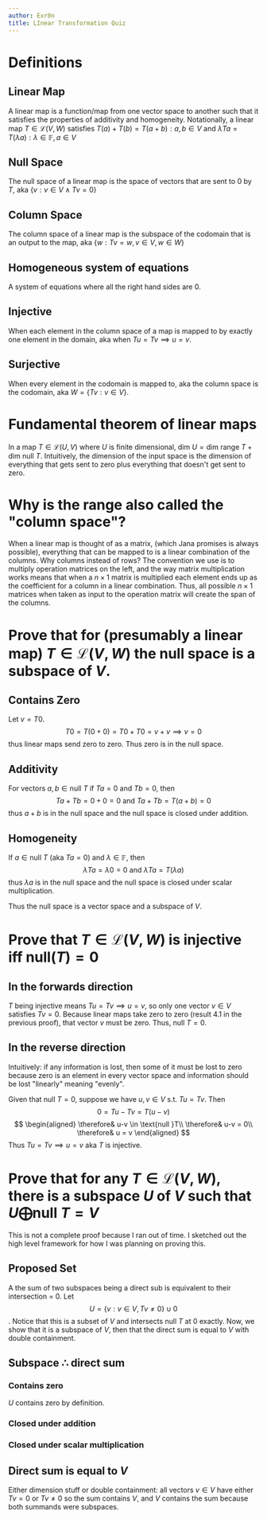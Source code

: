```yaml
---
author: Exr0n
title: LInear Transformation Quiz
---
```


# Definitions

## Linear Map

A linear map is a function/map from one vector space to another such
that it satisfies the properties of additivity and homogeneity.
Notationally, a linear map $T \in \mathcal L(V, W)$ satisfies
$T(a) + T(b) = T(a+b) : a, b \in V$ and
$\lambda Ta = T(\lambda a) : \lambda \in \mathbb F, a \in V$

## Null Space

The null space of a linear map is the space of vectors that are sent to
0 by $T$, aka $\{v : v \in V \land Tv = 0\}$

## Column Space

The column space of a linear map is the subspace of the codomain that is
an output to the map, aka $\{w : Tv = w, v\in V, w\in W\}$

## Homogeneous system of equations

A system of equations where all the right hand sides are $0$.

## Injective

When each element in the column space of a map is mapped to by exactly
one element in the domain, aka when $Tu = Tv \implies u = v$.

## Surjective

When every element in the codomain is mapped to, aka the column space is
the codomain, aka $W = \{Tv : v \in V\}$.

# Fundamental theorem of linear maps

In a map $T \in \mathcal L(U, V)$ where $U$ is finite dimensional,
$\text{dim }U = \text{dim range }T + \text{dim null }T$. Intuitively,
the dimension of the input space is the dimension of everything that
gets sent to zero plus everything that doesn\'t get sent to zero.

# Why is the range also called the \"column space\"?

When a linear map is thought of as a matrix, (which Jana promises is
always possible), everything that can be mapped to is a linear
combination of the columns. Why columns instead of rows? The convention
we use is to multiply operation matrices on the left, and the way matrix
multiplication works means that when a $n \times 1$ matrix is multiplied
each element ends up as the coefficient for a column in a linear
combination. Thus, all possible $n \times 1$ matrices when taken as
input to the operation matrix will create the span of the columns.

# Prove that for (presumably a linear map) $T \in \mathcal L(V, W)$ the null space is a subspace of $V$.

## Contains Zero

Let $v = T0$. $$
   T0 = T(0+0) = T0 + T0 = v + v \implies v = 0
   $$ thus linear maps send zero to zero. Thus zero is in the null
space.

## Additivity

For vectors $a, b \in \text{null }T$ if $Ta = 0$ and $Tb = 0$, then
$$Ta + Tb = 0 + 0 = 0 \text{ and } Ta+Tb = T(a+b) = 0$$ thus $a+b$ is in
the null space and the null space is closed under addition.

## Homogeneity

If $a \in \text{null }T$ (aka $Ta = 0$) and $\lambda \in \mathbb F$,
then
$$\lambda Ta = \lambda 0 = 0 \text{ and } \lambda Ta = T(\lambda a)$$
thus $\lambda a$ is in the null space and the null space is closed under
scalar multiplication.

Thus the null space is a vector space and a subspace of $V$.

# Prove that $T \in \mathcal L(V, W)$ is injective iff $\text{null}(T) = 0$

## In the forwards direction

$T$ being injective means $Tu = Tv \implies u = v$, so only one vector
$v \in V$ satisfies $Tv = 0$. Because linear maps take zero to zero
(result 4.1 in the previous proof), that vector $v$ must be zero. Thus,
$\text{null }T = 0$.

## In the reverse direction

Intuitively: if any information is lost, then some of it must be lost to
zero because zero is an element in every vector space and information
should be lost \"linearly\" meaning \"evenly\".

Given that $\text{null }T = 0$, suppose we have $u, v \in V$ s.t.
$Tu = Tv$. Then $$0 = Tu - Tv = T(u-v)$$ $$
   \begin{aligned}
   \therefore& u-v \in \text{null }T\\
   \therefore& u-v = 0\\
   \therefore& u = v
   \end{aligned}
   $$ Thus $Tu = Tv \implies u = v$ aka $T$ is injective.

# Prove that for any $T \in \mathcal L(V, W)$, there is a subspace $U$ of $V$ such that $U \bigoplus \text{null }T = V$

This is not a complete proof because I ran out of time. I sketched out
the high level framework for how I was planning on proving this.

## Proposed Set

A the sum of two subspaces being a direct sub is equivalent to their
intersection = 0. Let $$U = \{v : v \in V, Tv \neq 0\} \cup 0$$. Notice
that this is a subset of $V$ and intersects $\text{null }T$ at $0$
exactly. Now, we show that it is a subspace of $V$, then that the direct
sum is equal to $V$ with double containment.

## Subspace $\therefore$ direct sum

### Contains zero

$U$ contains zero by definition.

### Closed under addition

### Closed under scalar multiplication

## Direct sum is equal to $V$

Either dimension stuff or double containment: all vectors $v \in V$ have
either $Tv = 0$ or $Tv \neq 0$ so the sum contains $V$, and $V$ contains
the sum because both summands were subspaces.
